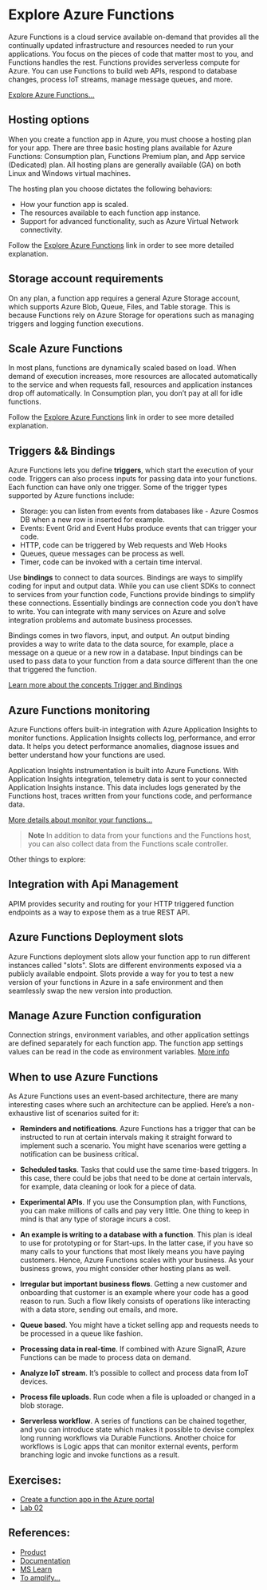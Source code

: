 # Explore Azure Functions
 
 Azure Functions is a cloud service available on-demand that provides all the continually updated infrastructure and resources needed to run your applications. You focus on the pieces of code that matter most to you, and Functions handles the rest. Functions provides serverless compute for Azure. You can use Functions to build web APIs, respond to database changes, process IoT streams, manage message queues, and more.

 [Explore Azure Functions...](https://learn.microsoft.com/en-us/training/modules/explore-azure-functions/1-introduction)

## Hosting options

When you create a function app in Azure, you must choose a hosting plan for your app. There are three basic hosting plans available for Azure Functions: Consumption plan, Functions Premium plan, and App service (Dedicated) plan. All hosting plans are generally available (GA) on both Linux and Windows virtual machines.

The hosting plan you choose dictates the following behaviors:

- How your function app is scaled.
- The resources available to each function app instance.
- Support for advanced functionality, such as Azure Virtual Network connectivity.

Follow the [Explore Azure Functions](#Explore-Azure-Functions) link in order to see more detailed explanation.

## Storage account requirements
On any plan, a function app requires a general Azure Storage account, which supports Azure Blob, Queue, Files, and Table storage. This is because Functions rely on Azure Storage for operations such as managing triggers and logging function executions.

## Scale Azure Functions

In most plans, functions are dynamically scaled based on load. When demand of execution increases, more resources are allocated automatically to the service and when requests fall, resources and application instances drop off automatically. In Consumption plan, you don’t pay at all for idle functions.

Follow the [Explore Azure Functions](#Explore-Azure-Functions) link in order to see more detailed explanation.

## Triggers && Bindings

Azure Functions lets you define **triggers**, which start the execution of your code. Triggers can also process inputs for passing data into your functions. Each function can have only one trigger. Some of the trigger types supported by Azure functions include:

- Storage: you can listen from events from databases like - Azure Cosmos DB when a new row is inserted for example.
- Events: Event Grid and Event Hubs produce events that can trigger your code.
- HTTP, code can be triggered by Web requests and Web Hooks
- Queues, queue messages can be process as well.
- Timer, code can be invoked with a certain time interval.

Use **bindings** to connect to data sources. Bindings are ways to simplify coding for input and output data. While you can use client SDKs to connect to services from your function code, Functions provide bindings to simplify these connections. Essentially bindings are connection code you don’t have to write. You can integrate with many services on Azure and solve integration problems and automate business processes.

Bindings comes in two flavors, input, and output. An output binding provides a way to write data to the data source, for example, place a message on a queue or a new row in a database. Input bindings can be used to pass data to your function from a data source different than the one that triggered the function.

[Learn more about the concepts Trigger and Bindings](https://learn.microsoft.com/en-us/azure/azure-functions/functions-triggers-bindings)

## Azure Functions monitoring

Azure Functions offers built-in integration with Azure Application Insights to monitor functions. Application Insights collects log, performance, and error data. It helps you detect performance anomalies, diagnose issues and better understand how your functions are used.

Application Insights instrumentation is built into Azure Functions. With Application Insights integration, telemetry data is sent to your connected Application Insights instance. This data includes logs generated by the Functions host, traces written from your functions code, and performance data.

[More details about monitor your functions...](https://learn.microsoft.com/en-us/azure/azure-functions/functions-monitoring)

> **Note**
> In addition to data from your functions and the Functions host, you can also collect data from the Functions scale controller.

Other things to explore:

## Integration with Api Management
APIM provides security and routing for your HTTP triggered function endpoints as a way to expose them as a true REST API.

## Azure Functions Deployment slots
Azure Functions deployment slots allow your function app to run different instances called "slots". Slots are different environments exposed via a publicly available endpoint. Slots provide a way for you to test a new version of your functions in Azure in a safe environment and then seamlessly swap the new version into production.

## Manage Azure Function configuration
Connection strings, environment variables, and other application settings are defined separately for each function app. The function app settings values can be read in the code as environment variables. [More info](https://learn.microsoft.com/en-us/azure/azure-functions/functions-how-to-use-azure-function-app-settings?tabs=portal)

## When to use Azure Functions

As Azure Functions uses an event-based architecture, there are many interesting cases where such an architecture can be applied. Here’s a non-exhaustive list of scenarios suited for it:

- **Reminders and notifications**. Azure Functions has a trigger that can be instructed to run at certain intervals making it straight forward to implement such a scenario. You might have scenarios were getting a notification can be business critical.

- **Scheduled tasks**. Tasks that could use the same time-based triggers. In this case, there could be jobs that need to be done at certain intervals, for example, data cleaning or look for a piece of data.

- **Experimental APIs**. If you use the Consumption plan, with Functions, you can make millions of calls and pay very little. One thing to keep in mind is that any type of storage incurs a cost.

- **An example is writing to a database with a function**. This plan is ideal to use for prototyping or for Start-ups. In the latter case, if you have so many calls to your functions that most likely means you have paying customers. Hence, Azure Functions scales with your business. As your business grows, you might consider other hosting plans as well.

- **Irregular but important business flows**. Getting a new customer and onboarding that customer is an example where your code has a good reason to run. Such a flow likely consists of operations like interacting with a data store, sending out emails, and more.

- **Queue based**. You might have a ticket selling app and requests needs to be processed in a queue like fashion.

- **Processing data in real-time**. If combined with Azure SignalR, Azure Functions can be made to process data on demand.

- **Analyze IoT stream**. It’s possible to collect and process data from IoT devices.

- **Process file uploads**. Run code when a file is uploaded or changed in a blob storage.

- **Serverless workflow**. A series of functions can be chained together, and you can introduce state which makes it possible to devise complex long running workflows via Durable Functions. Another choice for workflows is Logic apps that can monitor external events, perform branching logic and invoke functions as a result.

## Exercises:
- [Create a function app in the Azure portal](https://learn.microsoft.com/en-us/training/modules/create-serverless-logic-with-azure-functions/3-create-an-azure-functions-app-in-the-azure-portal?source=learn&pivots=javascript) 
- [Lab 02](https://microsoftlearning.github.io/AZ-204-DevelopingSolutionsforMicrosoftAzure/Instructions/Labs/AZ-204_lab_02.html) 


## References:
- [Product](https://azure.microsoft.com/en-us/products/functions/)
- [Documentation](https://learn.microsoft.com/es-es/azure/azure-functions/)
- [MS Learn](https://learn.microsoft.com/en-us/training/browse/?expanded=azure&products=azure-functions)
- [To amplify...](https://learn.microsoft.com/en-us/training/paths/create-serverless-applications/)